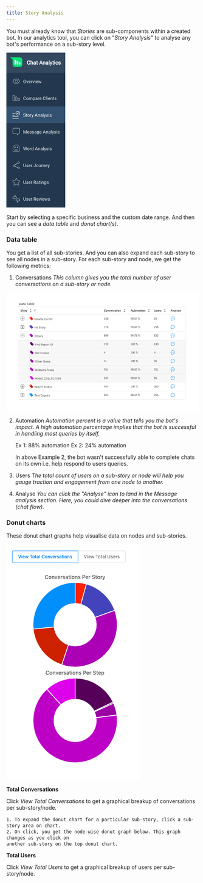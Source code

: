 ```yaml
---
title: Story Analysis
---
```


You must already know that *Stories* are sub-components within a created bot. In our analytics tool, you can click on "*Story Analysis*" to analyse any bot's performance on a sub-story level.

![Teja Menu](/docs/bot-analytics/assets/story-analysis-teja-lhs.png)

Start by selecting a specific business and the custom date range. And then you can see a *data table* and *donut chart(s)*. 

### Data table

You get a list of all sub-stories. And you can also expand each sub-story to see all nodes in a sub-story. For each sub-story and node, we get the following metrics:

1. Conversations
  *This column gives you the total number of user conversations on a sub-story or node.*
  
![Story Analysis](/docs/bot-analytics/assets/story-analysis-data-table.png)
  
2. Automation
  *Automation percent is a value that tells you the bot's impact. A high automation percentage implies that the bot is successful in handling most queries by itself.* 
         
    Ex 1: 88% automation
    Ex 2: 24% automation
    
    In above Example 2, the bot wasn't successfully able to complete chats on its own 
    i.e. help respond to users queries.
  
3. Users
  *The total count of users on a sub-story or node will help you gauge traction and engagement from one node to another.*
  
4. Analyse
  *You can click the "Analyse" icon to land in the Message analysis section. Here, you could dive deeper into the conversations (chat flow).*

### Donut charts

These donut chart graphs help visualise data on nodes and sub-stories.

![Donut Chart](/docs/bot-analytics/assets/story-analysis-donut-chart.png)

**Total Conversations**

Click *View Total Conversations* to get a graphical breakup of conversations per sub-story/node. 

    1. To expand the donut chart for a particular sub-story, click a sub-story area on chart. 
    2. On click, you get the node-wise donut graph below. This graph changes as you click on 
    another sub-story on the top donut chart.  

**Total Users**

Click *View Total Users* to get a graphical breakup of users per sub-story/node. 



